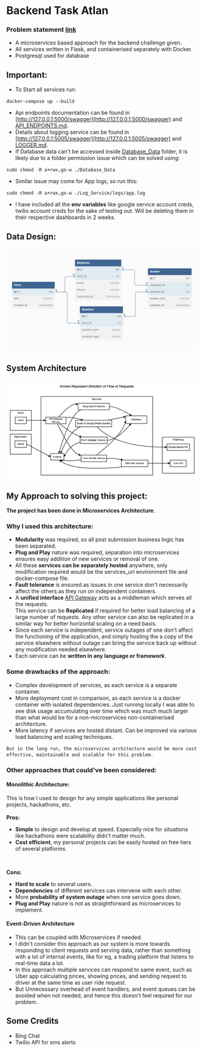 # Backend Task Atlan
### Problem statement [link](https://docs.google.com/document/d/1sz4GYJ90zPxkvPJJuTsGe7Da-084S8a44Wv5hCWjMIs/edit?usp=sharing)
- A microservices based approach for the backend challenge given. 
- All services written in Flask, and containerised separately with Docker.
- Postgresql used for database

## Important:

- To Start all services run:

```
docker-compose up --build
```

- Api endpoints documentation can be found in [http://127.0.0.1:5000/swagger](http://127.0.0.1:5000/swagger) and [API_ENDPOINTS.md](API_ENDPOINTS.md).
- Details about logging service can be found in [http://127.0.0.1:5005/swagger](http://127.0.0.1:5005/swagger) and [LOGGER.md](LOGGER.md).
- If Database data can't be accessed inside [Database_Data](Database_Data) folder, it is likely due to a folder permission issue which can be solved using:
```
sudo chmod -R a+rwx,go-w ./Database_Data
```
- Similar issue may come for App logs, so run this: 
```
sudo chmod -R a+rwx,go-w ./Log_Service/logs/app.log
```
- I have included all the **env variables** like google service account creds, twilio account creds for the sake of testing out. Will be deleting them in their respective dashboards in 2 weeks.

## Data Design:

![](Design/Data_design.png)

## System Architecture

![Design/System_Design.png](Design/System_Design.png)

## My Approach to solving this project:

**The project has been done in Microservices Architecture.**

### Why I used this architecture:
- **Modularity** was required, so all post submission business logic has been separated.
- **Plug and Play** nature was required, separation into microservices ensures easy addition of new services or removal of one.
- All these **services can be separately hosted** anywhere, only modification required would be the services_url environment file and docker-compose file.
- **Fault tolerance** is ensured as issues in one service don't necessarily affect the others as they run on independent containers.
- A **unified interface** [API Gateway](API_Gateway) acts as a middleman which serves all the requests.<br/> This service can be **Replicated** if required for better load balancing of a large number of requests. Any other service can also be replicated in a similar way for better horizontal scaling on a need basis.
- Since each service is independent, service outages of one don't affect the functioning of the application, and simply hosting the a copy of the service elsewhere without outage can bring the service back up without any modification needed elsewhere.
- Each service can be **written in any language or framework**.

### Some drawbacks of the approach:
- Complex development of services, as each service is a separate container.
- More deployment cost in comparison, as each service is a docker container with isolated dependencies. Just running locally I was able to see disk usage accumulating over time which was much much larger than what would be for a non-microservices non-containerised architecture.
- More latency if services are hosted distant. Can be improved via various load balancing and scaling techniques.

```
But in the long run, the microservices architecture would be more cost effective, maintainable and scalable for this problem.
```

### Other approaches that could've been considered:
#### Monolithic Architecture:
This is how I used to design for any simple applications like personal projects, hackathons, etc.<br/><br/>
**Pros:**
- **Simple** to design and develop at speed. Especially nice for situations like hackathons were scalability didn't matter much.
- **Cost efficient**, my personal projects can be easily hosted on free tiers of several platforms. 
<br/>

**Cons:**

- **Hard to scale** to several users.
- **Dependencies** of different services can intervene with each other.
- More **probability of system outage** when one service goes down.
- **Plug and Play** nature is not as straightforward as microservices to implement.

#### Event-Driven Architecture
- This can be coupled with Microservices if needed. 
- I didn't consider this approach as our system is more towards responding to client requests and serving data, rather than something with a lot of internal events, like for eg, a trading platform that listens to real-time data a lot.
- In this approach multiple services can respond to same event, such as Uber app calculating prices, showing prices, and sending request to driver at the same time as user ride request.
- But Unnecessary overhead of event handlers, and event queues can be avoided when not needed, and hence this doesn't feel required for our problem.


## Some Credits
- Bing Chat
- Twilio API for sms alerts
